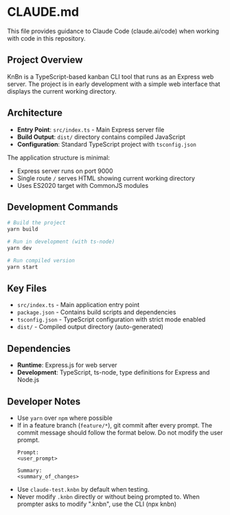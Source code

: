 # CLAUDE.md

This file provides guidance to Claude Code (claude.ai/code) when working with code in this repository.

## Project Overview

KnBn is a TypeScript-based kanban CLI tool that runs as an Express web server. The project is in early development with a simple web interface that displays the current working directory.

## Architecture

- **Entry Point**: `src/index.ts` - Main Express server file
- **Build Output**: `dist/` directory contains compiled JavaScript
- **Configuration**: Standard TypeScript project with `tsconfig.json`

The application structure is minimal:
- Express server runs on port 9000
- Single route `/` serves HTML showing current working directory
- Uses ES2020 target with CommonJS modules

## Development Commands

```bash
# Build the project
yarn build

# Run in development (with ts-node)
yarn dev

# Run compiled version
yarn start
```

## Key Files

- `src/index.ts` - Main application entry point
- `package.json` - Contains build scripts and dependencies
- `tsconfig.json` - TypeScript configuration with strict mode enabled
- `dist/` - Compiled output directory (auto-generated)

## Dependencies

- **Runtime**: Express.js for web server
- **Development**: TypeScript, ts-node, type definitions for Express and Node.js

## Developer Notes
- Use `yarn` over `npm` where possible
- If in a feature branch (`feature/*`), git commit after every prompt. The commit message should follow the format below. Do not modify the user prompt.
  ```
  Prompt:
  <user_prompt>
  
  Summary:
  <summary_of_changes>
  ```
- Use `claude-test.knbn` by default when testing.
- Never modify `.knbn` directly or without being prompted to. When prompter asks to modify ".knbn", use the CLI (npx knbn)